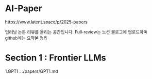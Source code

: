 # AI-Paper
https://www.latent.space/p/2025-papers

딥러닝 논몬 리뷰를 올리는 공간입니다.
Full-review는 노션 블로그에 업로드하며 github에는 요약본 정리

# Section 1 : Frontier LLMs

1.GPT1 : ./papers/GPT1.md
